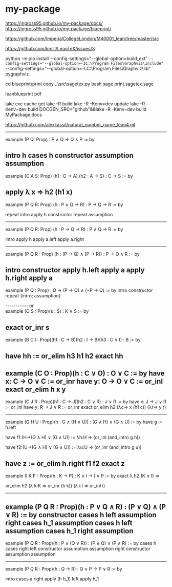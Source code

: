 # my-package

https://jngross95.github.io/my-package/docs/
https://jngross95.github.io/my-package/blueprint/

https://github.com/ImperialCollegeLondon/M40001_lean/tree/master/src

https://github.com/kmill/LeanTeX/issues/3


python -m pip install --config-settings="--global-option=build_ext" `
                      --config-settings="--global-option=-IC:\Program Files\Graphviz\include" `
                      --config-settings="--global-option=-LC:\Program Files\Graphviz\lib" `
                      pygraphviz


cd blueprint\print
copy ..\src\sagetex.py
bash sage print.sagetex.sage
                      

leanblueprint pdf

lake exe cache get
lake -R build
lake -R -Kenv=dev update
lake -R -Kenv=dev build
DOCGEN_SRC="github"&&lake -R -Kenv=dev build MyPackage:docs

https://github.com/alexkassil/natural_number_game_lean4.git








--------
example (P Q: Prop) : P ∧ Q → Q ∧ P := by

intro h
cases h
constructor
assumption
assumption
--------
example (C A S: Prop) (h1 : C → A) (h2 : A → S) : C → S := by

apply λ x => h2 (h1 x)
-----------

example (P Q R: Prop) (h : P ∧ Q → R) : P → Q → R := by

repeat intro
apply h
constructor
repeat assumption 

------

example (P Q R: Prop) (h : P → Q → R) : P ∧ Q → R := by

intro 
apply h
apply a.left
apply a.right

------------
example (P Q R : Prop) (h : (P → Q) ∧ (P → R)) : P → Q ∧ R := by

intro
constructor
apply h.left
apply a
apply h.right
apply a
-------------

example (P Q : Prop) : Q → (P → Q) ∧ (¬P → Q) := by
intro
constructor
repeat {intro; assumption}

-----------   or   
example (O S : Prop)(s : S) : K ∨ S := by

exact or_inr s
----------
example (B C I : Prop)(h1 : C → B)(h2 : I → B)(h3 : C ∨ I) : B := by

have hh := or_elim h3 h1 h2
exact hh
---------------
example (C O : Prop)(h : C ∨ O) : O ∨ C := by
have x: C → O ∨ C := or_inr
have y: O → O ∨ C := or_inl
exact or_elim h x y 
-----------
example (C J R : Prop)(h1 : C → J)(h2 : C ∨ R) : J ∨ R := by
have x: J → J ∨ R := or_inl
have y: R → J ∨ R := or_inr
exact or_elim h2 (λc=> x (h1 c)) (λr=> y r) 

----
example (G H U : Prop)(h : G ∧ (H ∨ U)) : (G ∧ H) ∨ (G ∧ U) := by
have g := h.left


have f1:(H->(G ∧ H) ∨ (G ∧ U)) := λh:H => (or_inl (and_intro g h))

have f2:(U->(G ∧ H) ∨ (G ∧ U)) := λu:U => (or_inr (and_intro g u))

have z := or_elim h.right  f1 f2
exact z
---------
example (I K P : Prop)(h : K → P) : K ∨ I → I ∨ P := by
exact λ h2:(K ∨ I) => 
 
   or_elim h2 (λ k:K => or_inr (h k))  (λ i:I => or_inl i)

-----------------------
example (P Q R : Prop)(h : P ∨ Q ∧ R) : (P ∨ Q) ∧ (P ∨ R) := by
constructor
cases h
left
assumption
right
cases h_1
assumption
cases h
left 
assumption
cases h_1
right
assumption
----------------
example (P Q R : Prop)(h : P ∧ (Q ∨ R)) : (P ∧ Q) ∨ (P ∧ R) := by
cases h
cases right
left
constructor
assumption
assumption
right
constructor
assumption
assumption

----------------
example (P Q R : Prop)(h : Q → R) : Q ∨ P → P ∨ R := by

intro
cases a
right
apply (h h_1)
left
apply h_1